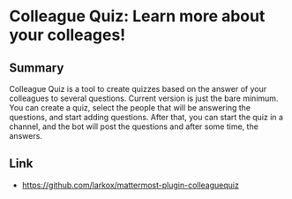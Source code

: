 # Colleague Quiz: Learn more about your colleages!

## Summary
Colleague Quiz is a tool to create quizzes based on the answer of your colleagues to several questions.
Current version is just the bare minimum. You can create a quiz, select the people that will be answering the questions, and start adding questions. After that, you can start the quiz in a channel, and the bot will post the questions and after some time, the answers.

## Link
* https://github.com/larkox/mattermost-plugin-colleaguequiz
